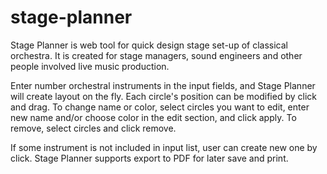 # stage-planner
Stage Planner is web tool for quick design stage set-up of classical orchestra.
It is created for stage managers, sound engineers and other people involved live music production.  

Enter number orchestral instruments in the input fields, and Stage Planner will create layout on the fly.
Each circle's position can be modified by click and drag.
To change name or color, select circles you want to edit, enter new name and/or choose color in the edit section, and click apply.
To remove, select circles and click remove.

If some instrument is not included in input list, user can create new one by click.
Stage Planner supports export to PDF for later save and print.
